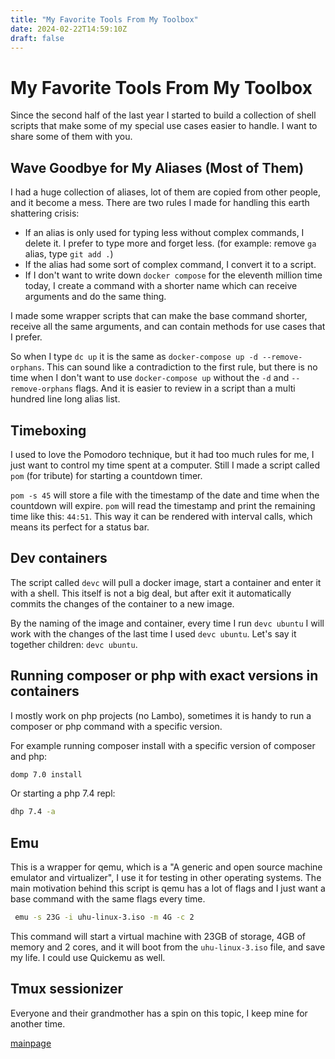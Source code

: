 ```yaml
---
title: "My Favorite Tools From My Toolbox"
date: 2024-02-22T14:59:10Z
draft: false
---
```


# My Favorite Tools From My Toolbox

Since the second half of the last year I started to build a collection of shell scripts that make some of my special use cases easier to handle. I want to share some of them with you.

## Wave Goodbye for My Aliases (Most of Them)

I had a huge collection of aliases, lot of them are copied from other people, and it become a mess. There are two rules I made for handling this earth shattering crisis:

- If an alias is only used for typing less without complex commands, I delete it. I prefer to type more and forget less. (for example: remove `ga` alias, type `git add .`)
- If the alias had some sort of complex command, I convert it to a script.
- If I don't want to write down `docker compose` for the eleventh million time today, I create a command with a shorter name which can receive arguments and do the same thing.

I made some wrapper scripts that can make the base command shorter, receive all the same arguments, and can contain methods for use cases that I prefer.

So when I type `dc up` it is the same as `docker-compose up -d --remove-orphans`. This can sound like a contradiction to the first rule, but there is no time when I don't want to use `docker-compose up` without the `-d` and `--remove-orphans` flags. And it is easier to review in a script than a multi hundred line long alias list.

## Timeboxing

I used to love the Pomodoro technique, but it had too much rules for me, I just want to control my time spent at a computer. Still I made a script called `pom` (for tribute) for starting a countdown timer.

`pom -s 45` will store a file with the timestamp of the date and time when the countdown will expire. `pom` will read the timestamp and print the remaining time like this: `44:51`. This way it can be rendered with interval calls, which means its perfect for a status bar.

## Dev containers

The script called `devc` will pull a docker image, start a container and enter it with a shell. This itself is not a big deal, but after exit it automatically commits the changes of the container to a new image.

By the naming of the image and container, every time I run `devc ubuntu` I will work with the changes of the last time I used `devc ubuntu`. Let's say it together children: `devc ubuntu`.

## Running composer or php with exact versions in containers

I mostly work on php projects (no Lambo), sometimes it is handy to run a composer or php command with a specific version.

For example running composer install with a specific version of composer and php:

```bash
domp 7.0 install
```

Or starting a php 7.4 repl:

```bash
dhp 7.4 -a
```

## Emu

This is a wrapper for qemu, which is a "A generic and open source machine emulator and virtualizer", I use it for testing in other operating systems. The main motivation behind this script is qemu has a lot of flags and I just want a base command with the same flags every time.

```bash
 emu -s 23G -i uhu-linux-3.iso -m 4G -c 2
```

This command will start a virtual machine with 23GB of storage, 4GB of memory and 2 cores, and it will boot from the `uhu-linux-3.iso` file, and save my life. I could use Quickemu as well.

## Tmux sessionizer

Everyone and their grandmother has a spin on this topic, I keep mine for another time.

[mainpage](/)
